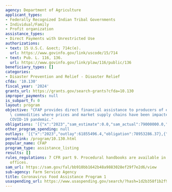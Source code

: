 ```yaml
---
agency: Department of Agriculture
applicant_types:
- Federally Recognized Indian Tribal Governments
- Individual/Family
- Profit organization
assistance_types:
- Direct Payments with Unrestricted Use
authorizations:
- text: 15 U.S.C. &sect; 714c(e).
  url: https://www.govinfo.gov/link/uscode/15/714
- text: Pub. L. 116, 136.
  url: https://www.govinfo.gov/link/plaw/116/public/136
beneficiary_types: []
categories:
- Disaster Prevention and Relief - Disaster Relief
cfda: '10.130'
fiscal_year: '2024'
grants_url: https://grants.gov/search-grants?cfda=10.130
improper_payments: null
is_subpart_f: 0
layout: program
objective: "CFAP provides direct financial assistance to producers of eligible agricultural\
  \ commodities where prices and market supply chains have been impacted by the \n\
  COVID-19 pandemic."
obligations: '[{"x":"2023","sam_estimate":0.0,"sam_actual":79000000.0,"usa_spending_actual":78953286.37},{"x":"2024","sam_estimate":0.0,"sam_actual":14800000.0,"usa_spending_actual":13511419.99},{"x":"2025","sam_estimate":0.0,"sam_actual":330885.0,"usa_spending_actual":896630.23}]'
other_program_spending: null
outlays: '[{"x":"2023","outlay":61855496.4,"obligation":78953286.37},{"x":"2024","outlay":5829785.9,"obligation":13511419.99},{"x":"2025","outlay":0.0,"obligation":896630.23}]'
permalink: /program/10.130.html
popular_name: CFAP
program_type: assistance_listing
results: []
rules_regulations: 7 CFR part 9. Procedural handbooks are available in county FSA
  offices.
sam_url: https://sam.gov/fal/bb910bb1642b48a9883028ef29f7e2d6/view
sub-agency: Farm Service Agency
title: Coronavirus Food Assistance Program 1
usaspending_url: https://www.usaspending.gov/search/?hash=1d2b358f1b2f954a8b011bb8e67fb205
---
```

